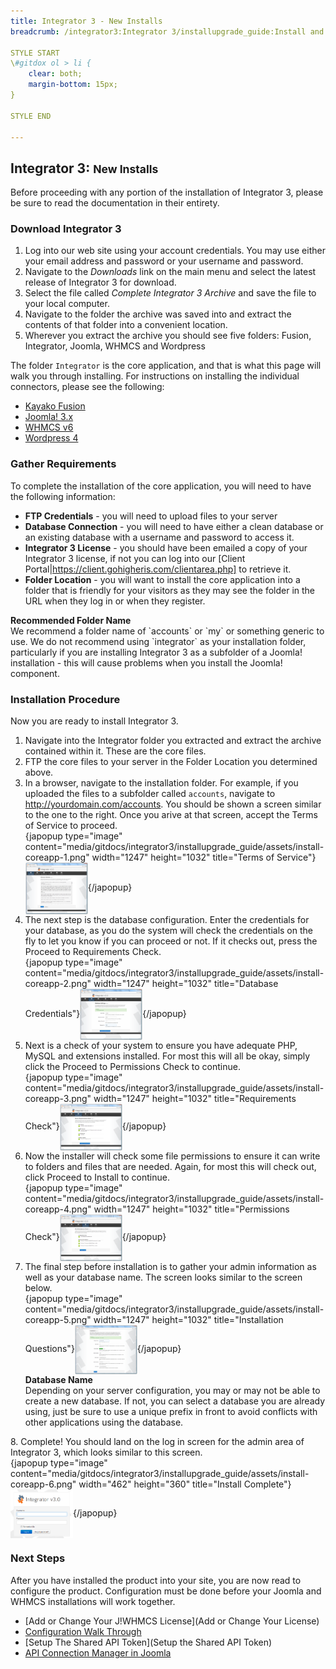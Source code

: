 ```yaml
---
title: Integrator 3 - New Installs
breadcrumb: /integrator3:Integrator 3/installupgrade_guide:Install and Upgrade Guide/newinstalls:New Installs

STYLE START
\#gitdox ol > li {
	clear: both;
	margin-bottom: 15px;
}

STYLE END

---
```


## Integrator 3: <small>New Installs</small>

Before proceeding with any portion of the installation of Integrator 3, please be sure to read the documentation in their entirety.

### Download Integrator 3

1.  Log into our web site using your account credentials.  You may use either your email address and password or your username and password.
2.  Navigate to the *Downloads* link on the main menu and select the latest release of Integrator 3 for download.
3.  Select the file called *Complete Integrator 3 Archive* and save the file to your local computer.
4.  Navigate to the folder the archive was saved into and extract the contents of that folder into a convenient location.
5.  Wherever you extract the archive you should see five folders: Fusion, Integrator, Joomla, WHMCS and Wordpress

The folder `Integrator` is the core application, and that is what this page will walk you through installing.  For instructions on installing the individual connectors, please see the following:

* [Kayako Fusion](integrator3/installupgrade_guide/newfusion.md)
* [Joomla! 3.x](integrator3/installupgrade_guide/newjoomla3.md)
* [WHMCS v6](integrator3/installupgrade_guide/newwhmcs6.md)
* [Wordpress 4](integrator3/installupgrade_guide/newwordpress4.md)


### Gather Requirements

To complete the installation of the core application, you will need to have the following information:

* **FTP Credentials** - you will need to upload files to your server
* **Database Connection** - you will need to have either a clean database or an existing database with a username and password to access it.
* **Integrator 3 License** - you should have been emailed a copy of your Integrator 3 license, if not you can log into our [Client Portal|https://client.gohigheris.com/clientarea.php] to retrieve it.
* **Folder Location** - you will want to install the core application into a folder that is friendly for your visitors as they may see the folder in the URL when they log in or when they register.

<div class="alert alert-warning"><strong>Recommended Folder Name</strong><br />
We recommend a folder name of `accounts` or `my` or something generic to use.  We do not recommend using `integrator` as your installation folder, particularly if you are installing Integrator 3 as a subfolder of a Joomla! installation - this will cause problems when you install the Joomla! component.
</div>

### Installation Procedure

Now you are ready to install Integrator 3.

1. Navigate into the Integrator folder you extracted and extract the archive contained within it.  These are the core files.
2. FTP the core files to your server in the Folder Location you determined above.
3. In a browser, navigate to the installation folder.  For example, if you uploaded the files to a subfolder called `accounts`, navigate to http://yourdomain.com/accounts.  You should be shown a screen similar to the one to the right.  Once you arive at that screen, accept the Terms of Service to proceed.<br/>
{japopup type="image" content="media/gitdocs/integrator3/installupgrade_guide/assets/install-coreapp-1.png" width="1247" height="1032" title="Terms of Service"}<img src="assets/install-coreapp-1.png" width="100px" align="center" />{/japopup}
4. The next step is the database configuration.  Enter the credentials for your database, as you do the system will check the credentials on the fly to let you know if you can proceed or not.  If it checks out, press the Proceed to Requirements Check.<br/>
{japopup type="image" content="media/gitdocs/integrator3/installupgrade_guide/assets/install-coreapp-2.png" width="1247" height="1032" title="Database Credentials"}<img src="assets/install-coreapp-2.png" width="100px" align="center" />{/japopup}
5. Next is a check of your system to ensure you have adequate PHP, MySQL and extensions installed.  For most this will all be okay, simply click the Proceed to Permissions Check to continue.<br/>
{japopup type="image" content="media/gitdocs/integrator3/installupgrade_guide/assets/install-coreapp-3.png" width="1247" height="1032" title="Requirements Check"}<img src="assets/install-coreapp-3.png" width="100px" align="center" />{/japopup}
6. Now the installer will check some file permissions to ensure it can write to folders and files that are needed.  Again, for most this will check out, click Proceed to Install to continue.<br/>
{japopup type="image" content="media/gitdocs/integrator3/installupgrade_guide/assets/install-coreapp-4.png" width="1247" height="1032" title="Permissions Check"}<img src="assets/install-coreapp-4.png" width="100px" align="center" />{/japopup}
7. The final step before installation is to gather your admin information as well as your database name.  The screen looks similar to the screen below.<br/>
{japopup type="image" content="media/gitdocs/integrator3/installupgrade_guide/assets/install-coreapp-5.png" width="1247" height="1032" title="Installation Questions"}<img src="assets/install-coreapp-5.png" width="100px" align="center" />{/japopup}<div class="alert alert-info"><strong>Database Name</strong><br />
Depending on your server configuration, you may or may not be able to create a new database.  If not, you can select a database you are already using, just be sure to use a unique prefix in front to avoid conflicts with other applications using the database.
</div>
8. Complete!  You should land on the log in screen for the admin area of Integrator 3, which looks similar to this screen.<br/>
{japopup type="image" content="media/gitdocs/integrator3/installupgrade_guide/assets/install-coreapp-6.png" width="462" height="360" title="Install Complete"}<img src="assets/install-coreapp-6.png" width="100px" align="center" />{/japopup}


### Next Steps

After you have installed the product into your site, you are now read to configure the product.  Configuration must be done before your Joomla and WHMCS installations will work together.

* [Add or Change Your J!WHMCS License](Add or Change Your License)
* [Configuration Walk Through](http://)
* [Setup The Shared API Token](Setup the Shared API Token)
* [API Connection Manager in Joomla](https://support.gohigheris.com/docs/display/J25/API+Connection+Manager+in+Joomla)

